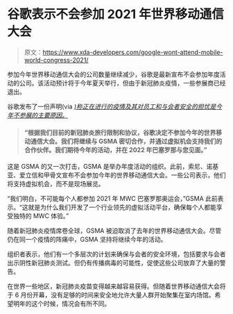 # 谷歌表示不会参加 2021 年世界移动通信大会

> 原文：<https://www.xda-developers.com/google-wont-attend-mobile-world-congress-2021/>

参加今年世界移动通信大会的公司数量继续减少，谷歌是最新宣布不会参加年度活动的公司。该活动预计将于今年夏天举行，但由于新冠肺炎疫情，一些参展商已经退出。

谷歌发布了一份声明(via *[)称正在进行的疫情及其对员工和与会者安全的担忧是今年不参展的主要原因。](https://www.theverge.com/2021/3/31/22360692/google-mwc-mobile-world-congress-phone-2021-nokia-ericsson)*

> #### “根据我们目前的新冠肺炎旅行限制和协议，谷歌决定不参加今年的世界移动通信大会。我们将继续与 GSMA 密切合作，并通过虚拟机会支持我们的合作伙伴。我们期待今年的活动，并在 2022 年巴塞罗那与您见面。”

这是 GSMA 的又一次打击，GSMA 是举办年度活动的组织。此前，索尼、诺基亚、爱立信和甲骨文宣布不会参加今年的世界移动通信大会。一些公司表示，他们将支持虚拟机会，而不是现场展览。

“我们明白，不可能每个人都参加 2021 年 MWC 巴塞罗那奥运会，”GSMA 此前表示。“这就是为什么我们开发了一个行业领先的虚拟活动平台，确保每个人都能享受独特的 MWC 体验。”

随着新冠肺炎疫情席卷全球，GSMA 被迫取消了去年的世界移动通信大会。尽管仍在同一个疫情的阵痛中，GSMA 坚持将继续今年的活动。

组织者表示，他们有一个多层次的计划来确保与会者的安全环境，包括要求与会者出示阴性新冠肺炎测试。但仍有传播病毒的可能性，促使这些公司放弃了大量的警告。

在世界一些地区，新冠肺炎疫苗变得越来越容易获得。但随着世界移动通信大会将于 6 月份开幕，没有足够的时间来安全地允许大量人群开始聚集在室内场馆。希望明年的这个时候，情况会有所不同。